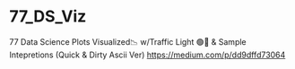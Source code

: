 # 77_DS_Viz
77 Data Science Plots Visualized📉 w/Traffic Light 🟢🔴 & Sample Intepretions (Quick & Dirty Ascii Ver)
https://medium.com/p/dd9dffd73064
